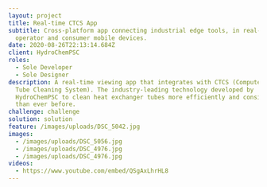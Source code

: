 ```yaml
---
layout: project
title: Real-time CTCS App
subtitle: Cross-platform app connecting industrial edge tools, in real-time, to
  operator and consumer mobile devices.
date: 2020-08-26T22:13:14.684Z
client: HydroChemPSC
roles:
  - Sole Developer
  - Sole Designer
description: A real-time viewing app that integrates with CTCS (Computerized
  Tube Cleaning System). The industry-leading technology developed by
  HydroChemPSC to clean heat exchanger tubes more efficiently and consistently
  than ever before.
challenge: challenge
solution: solution
feature: /images/uploads/DSC_5042.jpg
images:
  - /images/uploads/DSC_5056.jpg
  - /images/uploads/DSC_4976.jpg
  - /images/uploads/DSC_4976.jpg
videos:
  - https://www.youtube.com/embed/QSgAxLhrHL8
---
```

